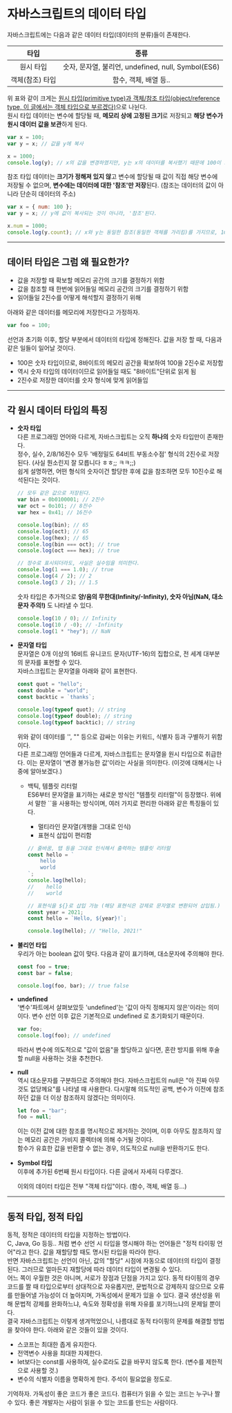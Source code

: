 # 자바스크립트의 데이터 타입

자바스크립트에는 다음과 같은 데이터 타입(데이터의 분류)들이 존재한다.

|      타입       |                        종류                        |
| :-------------: | :------------------------------------------------: |
|    원시 타입    | 숫자, 문자열, 불리언, undefined, null, Symbol(ES6) |
| 객체(참조) 타입 |               함수, 객체, 배열 등..                |

위 표와 같이 크게는 <u>원시 타입(primitive type)과 객체/참조 타입(object/reference type, 이 글에서는 객체 타입으로 부르겠다)</u>으로 나뉜다.  
원시 타입 데이터는 변수에 할당될 때, **메모리 상에 고정된 크기**로 저장되고 **해당 변수가 원시 데이터 값을 보관**하게 된다.

```javascript
var x = 100;
var y = x; // 값을 y에 복사

x = 1000;
console.log(y); // x의 값을 변경하였지만, y는 x의 데이터를 복사했기 때문에 100이 그대로 출력된다.
```

참조 타입 데이터는 **크기가 정해져 있지 않**고 변수에 할당될 때 값이 직접 해당 변수에 저장될 수 없으며, **변수에는 데이터에 대한 '참조'만 저장**된다. (참조는 데이터의 값이 아니라 단순히 데이터의 주소)

```javascript
var x = { num: 100 };
var y = x; // y에 값이 복사되는 것이 아니라, '참조'된다.

x.num = 1000;
console.log(y.count); // x와 y는 동일한 참조(동일한 객체를 가리킴)를 가지므로, 1000이 출력된다.
```

---

## 데이터 타입은 그럼 왜 필요한가?

- 값을 저장할 때 확보할 메모리 공간의 크기를 결정하기 위함
- 값을 참조할 때 한번에 읽어들일 메모리 공간의 크기를 결정하기 위함
- 읽어들일 2진수를 어떻게 해석할지 결정하기 위해

아래와 같은 데이터를 메모리에 저장한다고 가정하자.

```javascript
var foo = 100;
```

선언과 초기화 이후, 할당 부분에서 데이터의 타입에 정해진다. 값을 저장 할 때, 다음과 같은 일들이 일어날 것이다.

- 100은 숫자 타입이므로, 8바이트의 메모리 공간을 확보하여 100을 2진수로 저장함
- 역시 숫자 타입의 데이터이므로 읽어들일 때도 "8바이트"단위로 읽게 됨
- 2진수로 저장한 데이터를 숫자 형식에 맞게 읽어들임

---

## 각 원시 데이터 타입의 특징

- **숫자 타입**  
  다른 프로그래밍 언어와 다르게, 자바스크립트는 오직 **하나의** 숫자 타입만이 존재한다.  
  정수, 실수, 2/8/16진수 모두 '배정밀도 64비트 부동소수점' 형식의 2진수로 저장된다. (사실 뭔소린지 잘 모릅니다 ㅎㅎ;; ㅋㅋ;;)  
  쉽게 설명하면, 어떤 형식의 숫자이건 할당한 후에 값을 참조하면 모두 10진수로 해석된다는 것이다.

  ```javascript
  // 모두 같은 값으로 저장된다.
  var bin = 0b0100001; // 2진수
  var oct = 0o101; // 8진수
  var hex = 0x41; // 16진수

  console.log(bin); // 65
  console.log(oct); // 65
  console.log(hex); // 65
  console.log(bin === oct); // true
  console.log(oct === hex); // true

  // 정수로 표시되더라도, 사실은 실수임을 의미한다.
  console.log(1 === 1.0); // true
  console.log(4 / 2); // 2
  console.log(3 / 2); // 1.5
  ```

  숫자 타입은 추가적으로 **양/음의 무한대(Infinity/-Infinity), 숫자 아님(NaN, 대소문자 주의!)** 도 나타낼 수 있다.

  ```javascript
  console.log(10 / 0); // Infinity
  console.log(10 / -0); // -Infinity
  console.log(1 * "hey"); // NaN
  ```

- **문자열 타입**  
  문자열은 0개 이상의 16비트 유니코드 문자(UTF-16)의 집합으로, 전 세계 대부분의 문자를 표현할 수 있다.  
  자바스크립트는 문자열을 아래와 같이 표현한다.

  ```javascript
  const quot = "hello";
  const double = "world";
  const backtic = `thanks`;

  console.log(typeof quot); // string
  console.log(typeof double); // string
  console.log(typeof backtic); // string
  ```

  위와 같이 데이터를 '', "" 등으로 감싸는 이유는 키워드, 식별자 등과 구별하기 위함이다.  
  다른 프로그래밍 언어들과 다르게, 자바스크립트는 문자열을 원시 타입으로 취급한다. 이는 문자열이 '변경 불가능한 값'이라는 사실을 의미한다. (이것에 대해서는 나중에 알아보겠다.)

  - 백틱, 템플릿 리터럴  
    ES6부터 문자열을 표기하는 새로운 방식인 "템플릿 리터럴"이 등장했다. 위에서 말한 ``을 사용하는 방식이며, 여러 가지로 편리한 아래와 같은 특징들이 있다.

    - 멀티라인 문자열(개행을 그대로 인식)
    - 표현식 삽입이 편리함

    ```javascript
    // 줄바꿈, 탭 등을 그대로 인식해서 출력하는 템플릿 리터럴
    const hello = `
        hello
        world
    `;
    console.log(hello);
    //    hello
    //    world

    // 표현식을 ${}로 삽입 가능 (해당 표현식은 강제로 문자열로 변환되어 삽입됨.)
    const year = 2021;
    const hello = `Hello, ${year}!`;

    console.log(hello); // "Hello, 2021!"
    ```

- **불리언 타입**  
  우리가 아는 boolean 값이 맞다. 다음과 같이 표기하며, 대소문자에 주의해야 한다.

  ```javascript
  const foo = true;
  const bar = false;

  console.log(foo, bar); // true false
  ```

- **undefined**  
  '변수'파트에서 살펴보았듯 'undefined'는 '값이 아직 정해지지 않은'이라는 의미이다. 변수 선언 이후 값은 기본적으로 undefined 로 초기화되기 때문이다.
  ```javascript
  var foo;
  console.log(foo); // undefined
  ```
  따라서 변수에 의도적으로 "값이 없음"을 할당하고 싶다면, 혼란 방지를 위해 후술할 null을 사용하는 것을 추천한다.
- **null**  
  역시 대소문자를 구분하므로 주의해야 한다. 자바스크립트의 null은 "아 진짜 아무것도 없당께요"를 나타낼 때 사용한다. 다시말해 의도적인 공백, 변수가 이전에 참조하던 값을 더 이상 참조하지 않겠다는 의미이다.
  ```javascript
  let foo = "bar";
  foo = null;
  ```
  이는 이전 값에 대한 참조를 명시적으로 제거하는 것이며, 이후 아무도 참조하지 않는 메모리 공간은 가비지 콜렉터에 의해 수거될 것이다.  
  함수가 유효한 값을 반환할 수 없는 경우, 의도적으로 null을 반환하기도 한다.
- **Symbol 타입**  
  이후에 추가된 6번째 원시 타입이다. 다른 글에서 자세히 다루겠다.

  이외의 데이터 타입은 전부 "객체 타입"이다. (함수, 객체, 배열 등...)

---

## 동적 타입, 정적 타입

동적, 정적은 데이터의 타입을 지정하는 방법이다.  
C, Java, Go 등등.. 처럼 변수 선언 시 타입을 명시해야 하는 언어들은 "정적 타이핑 언어"라고 한다. 값을 재할당할 때도 명시된 타입을 따라야 한다.  
반면 자바스크립트는 선언이 아닌, 값의 "할당" 시점에 자동으로 데이터의 타입이 결정된다. 그러므로 얼마든지 재할당에 따라 데이터 타입이 변경될 수 있다.  
어느 쪽이 우월한 것은 아니며, 서로가 장점과 단점을 가지고 있다. 동적 타이핑의 경우 코드를 짤 때 타입으로부터 상대적으로 자유롭지만, 문법적으로 강제하지 않으므로 오류를 만들어낼 가능성이 더 높아지며, 가독성에서 문제가 있을 수 있다. 결국 생산성을 위해 문법적 강제를 완화하느냐, 속도와 정확성을 위해 자유를 포기하느냐의 문제일 뿐이다.  
결국 자바스크립트는 이렇게 생겨먹었으니, 나름대로 동적 타이핑의 문제를 해결할 방법을 찾아야 한다. 아래와 같은 것들이 있을 것이다.

- 스코프는 최대한 좁게 유지한다.
- 전역변수 사용을 최대한 자제한다.
- let보다는 const를 사용하여, 실수로라도 값을 바꾸지 않도록 한다. (변수를 제한적으로 사용할 것.)
- 변수의 식별자 이름을 명확하게 한다. 주석이 필요없을 정도로.

기억하자. 가독성이 좋은 코드가 좋은 코드다. 컴퓨터가 읽을 수 있는 코드는 누구나 짤 수 있다. 좋은 개발자는 사람이 읽을 수 있는 코드를 만드는 사람이다.
